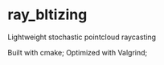 # ray_bltizing
Lightweight stochastic pointcloud raycasting

Built with cmake;
Optimized with Valgrind;
